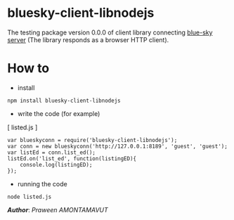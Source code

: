 # bluesky-client-libnodejs

The testing package version 0.0.0 of client library connecting [blue-sky server](https://github.com/Bluesky-CPS/BlueSkyLoggerCloudBINResearchVer1.0) (The library responds as a browser HTTP client).

How to
======
* install

 ```shell
 npm install bluesky-client-libnodejs
 ```

* write the code (for example)

 [ listed.js ]
 ```shell
 var blueskyconn = require('bluesky-client-libnodejs');
 var conn = new blueskyconn('http://127.0.0.1:8189', 'guest', 'guest');
 var listEd = conn.list_ed();
 listEd.on('list_ed', function(listingED){
	 console.log(listingED);
 });
 ```
* running the code 

 ```shell
 node listed.js
 ```
 
***Author***: *Praween AMONTAMAVUT*
